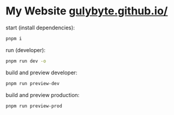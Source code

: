 # My Website [gulybyte.github.io/](https://gulybyte.github.io/)

start (install dependencies):
```sh
pnpm i
```

run (developer):
```sh
pnpm run dev -o
```

build and preview developer:
```sh
pnpm run preview-dev
```

build and preview production:
```sh
pnpm run preview-prod
```

